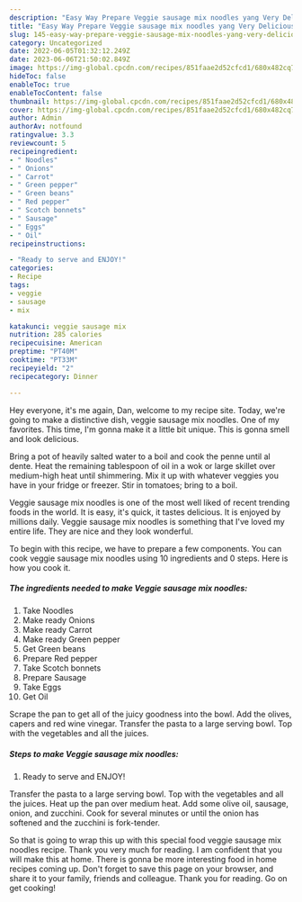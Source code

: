 ```yaml
---
description: "Easy Way Prepare Veggie sausage mix noodles yang Very Delicious"
title: "Easy Way Prepare Veggie sausage mix noodles yang Very Delicious"
slug: 145-easy-way-prepare-veggie-sausage-mix-noodles-yang-very-delicious
category: Uncategorized
date: 2022-06-05T01:32:12.249Z
date: 2023-06-06T21:50:02.849Z
image: https://img-global.cpcdn.com/recipes/851faae2d52cfcd1/680x482cq70/veggie-sausage-mix-noodles-recipe-main-photo.jpg
hideToc: false
enableToc: true
enableTocContent: false
thumbnail: https://img-global.cpcdn.com/recipes/851faae2d52cfcd1/680x482cq70/veggie-sausage-mix-noodles-recipe-main-photo.jpg
cover: https://img-global.cpcdn.com/recipes/851faae2d52cfcd1/680x482cq70/veggie-sausage-mix-noodles-recipe-main-photo.jpg
author: Admin
authorAv: notfound
ratingvalue: 3.3
reviewcount: 5
recipeingredient:
- " Noodles"
- " Onions"
- " Carrot"
- " Green pepper"
- " Green beans"
- " Red pepper"
- " Scotch bonnets"
- " Sausage"
- " Eggs"
- " Oil"
recipeinstructions:

- "Ready to serve and ENJOY!"
categories:
- Recipe
tags:
- veggie
- sausage
- mix

katakunci: veggie sausage mix 
nutrition: 285 calories
recipecuisine: American
preptime: "PT40M"
cooktime: "PT33M"
recipeyield: "2"
recipecategory: Dinner

---
```



Hey everyone, it's me again, Dan, welcome to my recipe site. Today, we're going to make a distinctive dish, veggie sausage mix noodles. One of my favorites. This time, I'm gonna make it a little bit unique. This is gonna smell and look delicious.

Bring a pot of heavily salted water to a boil and cook the penne until al dente. Heat the remaining tablespoon of oil in a wok or large skillet over medium-high heat until shimmering. Mix it up with whatever veggies you have in your fridge or freezer. Stir in tomatoes; bring to a boil.

Veggie sausage mix noodles is one of the most well liked of recent trending foods in the world. It is easy, it's quick, it tastes delicious. It is enjoyed by millions daily. Veggie sausage mix noodles is something that I've loved my entire life. They are nice and they look wonderful.


To begin with this recipe, we have to prepare a few components. You can cook veggie sausage mix noodles using 10 ingredients and 0 steps. Here is how you cook it.

<!--inarticleads1-->

##### The ingredients needed to make Veggie sausage mix noodles:

1. Take  Noodles
1. Make ready  Onions
1. Make ready  Carrot
1. Make ready  Green pepper
1. Get  Green beans
1. Prepare  Red pepper
1. Take  Scotch bonnets
1. Prepare  Sausage
1. Take  Eggs
1. Get  Oil


Scrape the pan to get all of the juicy goodness into the bowl. Add the olives, capers and red wine vinegar. Transfer the pasta to a large serving bowl. Top with the vegetables and all the juices. 

<!--inarticleads2-->

##### Steps to make Veggie sausage mix noodles:


1. Ready to serve and ENJOY!

Transfer the pasta to a large serving bowl. Top with the vegetables and all the juices. Heat up the pan over medium heat. Add some olive oil, sausage, onion, and zucchini. Cook for several minutes or until the onion has softened and the zucchini is fork-tender. 

So that is going to wrap this up with this special food veggie sausage mix noodles recipe. Thank you very much for reading. I am confident that you will make this at home. There is gonna be more interesting food in home recipes coming up. Don't forget to save this page on your browser, and share it to your family, friends and colleague. Thank you for reading. Go on get cooking!
